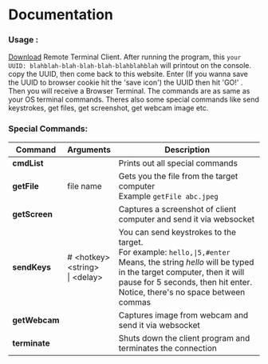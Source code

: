 
# Documentation

### Usage :

[Download](https://remoterminal.herokuapp.com/download  "Download") Remote Terminal Client. After running the program, this `your UUID: blahblah-blah-blah-blah-blahblahblah` will printout on the console. copy the UUID, then come back to this website. Enter (If you wanna save the UUID to browser cookie hit the 'save icon') the UUID then hit 'GO!' . Then you will receive a Browser Terminal. The commands are as same as your OS terminal commands. Theres also some special commands like send keystrokes, get files, get screenshot, get webcam image etc.

### Special Commands:

| Command | Arguments | Description |
| ------------ | ------------ | ------------ |
| **cmdList** | | Prints out all special commands |
| **getFile** | file name | Gets you the file from the target computer <br> Example `getFile abc.jpeg` |
| **getScreen** |  | Captures a screenshot of client computer and send it via websocket |
| **sendKeys** | # &#60;hotkey&#62;<br>&#60;string&#62;<br>&#124; &#60;delay&#62; | You can send keystrokes to the target.<br>For example: `hello,\|5,#enter`<br>Means, the string *hello* will be typed in the target computer, then it will pause for 5 seconds, then hit enter.<br>Notice, there's no space between commas|
| **getWebcam** |  | Captures image from webcam and send it via websocket |
| **terminate** |  | Shuts down the client program and terminates the connection |
